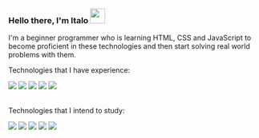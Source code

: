 ### Hello there, I'm Italo <img src="https://media.giphy.com/media/hvRJCLFzcasrR4ia7z/giphy.gif" width="30" >

I'm a beginner programmer who is learning HTML, CSS and JavaScript to become proficient in these technologies and then start solving real world problems with them.


Technologies that I have experience:

<div>
<img src = https://img.shields.io/badge/JavaScript-F7DF1E?style=for-the-badge&logo=javascript&logoColor=black>
<img src = https://img.shields.io/badge/HTML5-E34F26?style=for-the-badge&logo=html5&logoColor=white>
<img src = https://img.shields.io/badge/CSS3-1572B6?style=for-the-badge&logo=css3&logoColor=white>
<img src = https://img.shields.io/badge/MySQL-00000F?style=for-the-badge&logo=mysql&logoColor=white>
<img src = https://img.shields.io/badge/GIT-E44C30?style=for-the-badge&logo=git&logoColor=white>
</div>

<br/>Technologies that I intend to study:

<div>
<img src = https://img.shields.io/badge/React-20232A?style=for-the-badge&logo=react&logoColor=61DAFB>
<img src = https://img.shields.io/badge/Node.js-43853D?style=for-the-badge&logo=node.js&logoColor=white>
<img src = https://img.shields.io/badge/React_Native-20232A?style=for-the-badge&logo=react&logoColor=61DAFB>
<img src = https://img.shields.io/badge/TypeScript-007ACC?style=for-the-badge&logo=typescript&logoColor=white>
<img src = https://img.shields.io/badge/Amazon_AWS-232F3E?style=for-the-badge&logo=amazon-aws&logoColor=white>
<div>
